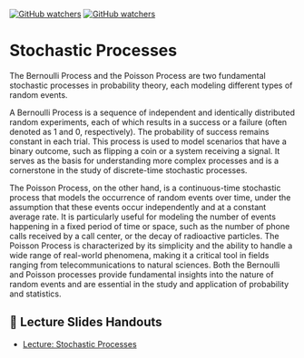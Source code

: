 [![GitHub watchers](https://img.shields.io/badge/tulip--lab-Math--Foundations-brightgreen)](../README.md)
[![GitHub watchers](https://img.shields.io/badge/Module-Stochastic--Processes-orange)](README.md)

# Stochastic Processes 

The Bernoulli Process and the Poisson Process are two fundamental stochastic processes in probability theory, each modeling different types of random events.

A Bernoulli Process is a sequence of independent and identically distributed random experiments, each of which results in a success or a failure (often denoted as 1 and 0, respectively). The probability of success remains constant in each trial. This process is used to model scenarios that have a binary outcome, such as flipping a coin or a system receiving a signal. It serves as the basis for understanding more complex processes and is a cornerstone in the study of discrete-time stochastic processes.

The Poisson Process, on the other hand, is a continuous-time stochastic process that models the occurrence of random events over time, under the assumption that these events occur independently and at a constant average rate. It is particularly useful for modeling the number of events happening in a fixed period of time or space, such as the number of phone calls received by a call center, or the decay of radioactive particles. The Poisson Process is characterized by its simplicity and the ability to handle a wide range of real-world phenomena, making it a critical tool in fields ranging from telecommunications to natural sciences. Both the Bernoulli and Poisson processes provide fundamental insights into the nature of random events and are essential in the study and application of probability and statistics.

## :notebook_with_decorative_cover: Lecture Slides Handouts

- [Lecture: Stochastic Processes ](https://github.com/tulip-lab/handouts/blob/main/Prob/FLIP08.pdf) 

